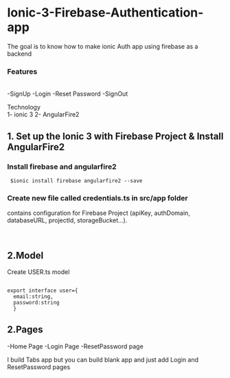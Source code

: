 # Ionic-3-Firebase-Authentication-app
The goal is to know how to make ionic Auth app using firebase as a backend 

<h3>Features</h3> <br>
 -SignUp
 -Login
 -Reset Password
 -SignOut

Technology <br>
1- ionic 3 
2- AngularFire2 




<h2> 1. Set up the Ionic 3 with Firebase Project & Install AngularFire2 </h2>
 
<h3> Install firebase and angularfire2 </h3>

<code> $ionic install firebase angularfire2 --save </code>

<h3> Create new file called credentials.ts in src/app folder </h3>

<p>contains configuration for Firebase Project (apiKey, authDomain, databaseURL, projectId, storageBucket…). </p>
</br>

<h2> 2.Model </h2>

<p> Create USER.ts model</p>

<code>
export interface user={
  email:string,
  password:string
  }
</code>

<h2> 2.Pages </h2>

-Home Page
-Login Page
-ResetPassword page

I build Tabs app but you can build blank app and just add Login and ResetPassword pages


